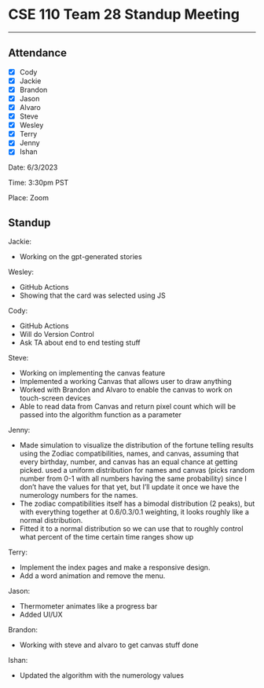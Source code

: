 # CSE 110 Team 28 Standup Meeting

---

## Attendance
- [x] Cody
- [x] Jackie
- [x] Brandon
- [x] Jason
- [x] Alvaro
- [x] Steve
- [x] Wesley
- [x] Terry
- [x] Jenny
- [x] Ishan

Date: 6/3/2023

Time: 3:30pm PST

Place: Zoom

## Standup

Jackie:
- Working on the gpt-generated stories

Wesley:
- GitHub Actions
- Showing that the card was selected using JS

Cody:
- GitHub Actions
- Will do Version Control
- Ask TA about end to end testing stuff

Steve:
- Working on implementing the canvas feature
- Implemented a working Canvas that allows user to draw anything
- Worked with Brandon and Alvaro to enable the canvas to work on touch-screen devices
- Able to read data from Canvas and return pixel count which will be passed into the algorithm function as a parameter

Jenny:
- Made simulation to visualize the distribution of the fortune telling results using the Zodiac compatibilities, names, and canvas, assuming that every birthday, number, and canvas has an equal chance at getting picked. 
used a uniform distribution for names and canvas (picks random number from 0-1 with all numbers having the same probability) since I don’t have the values for that yet, but I’ll update it once we have the numerology numbers for the names.
- The zodiac compatibilities itself has a bimodal distribution (2 peaks), but with everything together at 0.6/0.3/0.1 weighting, it looks roughly like a normal distribution. 
- Fitted it to a normal distribution so we can use that to roughly control what percent of the time certain time ranges show up

Terry:
- Implement the index pages and make a responsive design.
- Add a word animation and remove the menu.  

Jason:
- Thermometer animates like a progress bar
- Added UI/UX

Brandon:
- Working with steve and alvaro to get canvas stuff done

Ishan:
- Updated the algorithm with the numerology values
